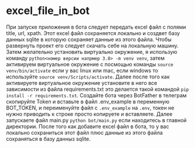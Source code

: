 # excel_file_in_bot
При запуске приложения в бота следует передать excel файл с полями title, url, xpath.
Этот excel файл сохраняется локально и создвет базу данных sqlite в которую сохраняет данные из этого файла.
Чтобы развернуть проект его следует скачать себе на локальную машину. Затем желательно установить виртуально окружение,
я использую команду `python<номер версии напрмер 3.8> -m venv venv`, затем активируем виртуальное окружение
с посмощью команды `source venv/bin/activate` если у вас linux или mac, если windows то используйте `source venv/Scripts/activate`.
Далее после того как активируете виртуальное окружение установите в него все зависимости из файла requirements.txt
это делается такой командой `pip install -r requirements.txt`.
Создайте бота через BotFather в телеграм скопируйте Token и вставьте в файл .env_example в переменную BOT_TOKEN,
и переименуйте файл с `.env_example` на `.env`, токен не нужно приводить к строке просто копируете и вставляете.
Далее запускаете файл main.py `python bot/main.py` если находитесь в главной директории.
После того как добавите excel файл в бота, то у вас локально сохраниться этот файл
плюс данные из этого файла сохраняться в базу данныз sqlite.